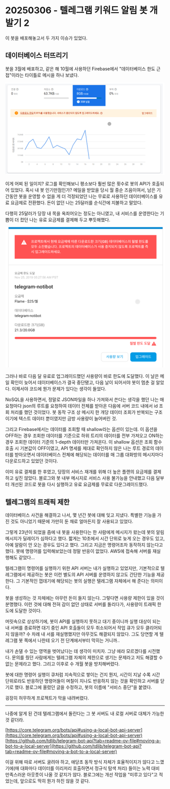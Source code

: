 # 20250306 - 텔레그램 키워드 알림 봇 개발기 2

이 봇을 배포해놓고서 두 가지 이슈가 있었다. 

## 데이터베이스 터뜨리기

봇을 3월에 배포하고, 같은 해 10월에 사용하던 Firebase에서 "데이터베이스 한도 근접"이라는 타이틀로 메시을 하나 보냈다.

<img src="20250306_1.png" alt="파이어베이스 사용량 그래프" style="width: 600px; max-width: 100%;" />

이게 어찌 된 일이지? 로그를 확인해보니 평소보다 훨씬 많은 횟수로 봇의 API가 호출되어 있었다. 혹시 내 봇 인기만점인가?
메일을 받았을 당시 월 중순 즈음이여서, 남은 기간동안 봇을 운영할 수 없을 게 더 걱정되었던 나는 무료로 사용하던 데이터베이스를 유료 요금제로 전환했다.
돈이 없던 나는 25달러를 순식간에 지불하고 말았다.

다행히 25달러가 당장 내 목을 옥죄어오는 정도는 아니였고, 내 서비스를 운영한다는 기쁨이 더 컸던 나는 유료 요금제를 결제해 두고 뿌듯해했다.

<img src="20250306_2.png" alt="파이어베이스 사용량 한도 도달 메일" style="width: 600px; max-width: 100%;" />

그러나 바로 다음 달 유료로 업그레이드했던 사용량이 바로 한도에 도달했다.
이 날은 메일 확인이 늦어서 데이터베이스가 결국 중단됐고, 다음 날이 되어서야 봇이 멈춘 걸 알았다. 
이제서야 코드에 뭔가 문제가 있다는 생각이 들었다. 

NoSQL을 사용하면서, 정말로 JSON파일을 하나 가져와서 쓴다는 생각을 했던 나는
매 요청마다 json의 루트를 요청하여 데이터 전체를 받아온 다음에 서버 코드 내에서 id 조회 처리를 했던 것이었다.
봇 동작 구조 상 메시지 한 개당 데이터 조회가 반복되는 구조이기에 텍스트 데이터 뿐이였지만 금방 사용량이 늘어버린 것.

그리고 Firebase에서는 데이터를 조회할 때 shallow라는 옵션이 있는데.
이 옵션을 OFF하는 경우 조회한 데이터를 기준으로 하위 트리의 데이터를 전부 가져오고
ON하는 경우 조회한 데이터 기준의 1-depth 데이터만 가져온다.
이 shallow 옵션은 조회 함수 호출 시 기본값이 OFF이였고, API 명세를 제대로 확인하지 않은 나는
루트 경로의 데이터를 받아오면서 데이터베이스 전체에 해당되는 데이터를 매 그룹 대화방의 메시지마다 다운로드하고 있었던 것이다.

이미 유료 결제를 한 후였고, 당장의 서비스 재개를 위해 더 높은 플랜의 요금제를 결제하고 싶진 않았다.
블로그와 봇 내부 메시지로 서비스 사용 불가능을 안내했고 다음 달부터 개선된 코드로 봇을 다시 실행하고 유료 요금제를 무료로 다운그레이드했다. 

## 텔레그램의 트래픽 제한

데이터베이스 사건을 해결하고 나서, 몇 년간 봇에 대해 잊고 지냈다. 
특별한 기능을 가진 것도 아니었기 때문에 가만히 둔 채로 얼마든지 잘 사용되고 있었다.

그렇게 23년이 되었을 즘에 내 봇을 사용한다는 한 사람에게 메시지가 왔는데
봇의 알림 메시지가 딜레이가 심하다고 했다. 짧게는 10초에서 시간 단위로 늦게 오는 경우도 있고, 아예 알람이 안 오는 경우도 있다고 했다.
그리고 지금은 명령어조차 동작하지 않는다고 했다.
봇에 명령어를 입력해보았는데 정말 반응이 없었다.
AWS에 접속해 서버를 재실행해도 같았다...

텔레그램이 명령어를 실행하기 위한 API 서버는 내가 실행하고 있었지만,
기본적으로 텔레그램에서 제공하는 봇은 이런 별도의 API 서버를 운영하지 않고도 간단한 기능을 제공한다.
그 기본적인 껍데기에 해당되는 봇의 실행은 텔레그램 자체에서 해 준다는 의미이다.

봇을 생성하는 것 자체에는 아무런 돈이 들지 않는다.
그렇다면 사용량 제한이 있을 것이 분명했다. 
이런 것에 대해 전혀 감이 없던 상태로 서버를 돌리다가, 사용량이 트래픽 한도에 도달한 것이다.

머릿속으로 상상하기에, 봇이 API를 실행하지 못하고 대기 중이니까
실행 대상이 되는 내 서버를 종료하면 대기 중인 API 호출들이 모두 취소되어서 작업 큐가 모두 클리어되지 않을까?
수 차례 내 서를 재실행했지만 아무것도 해결되지 않았다.
그도 당연할 게 텔레그램 봇 쪽에서 나한테 오기 전 단계에서부터 막히는 거니까..

내가 손댈 수 있는 영역을 벗어났다는 데 생각이 미치자. 그냥 에라 모르겠다를 시전했다.
문의를 줬던 사람에게는 텔레그램 자체의 제한으로 생기는 문제라고 저도 해결할 수 없는 문제라고 했다.
그리고 이후로 수 개월 봇을 방치해버렸다.

봇에 대한 명령어 실행이 큐처럼 지속적으로 쌓이는 건지 뭔지, 시간이 지날 수록 시간 단위로라도 반응하던 명령어들이
며칠이 지나도 반응하지 않는 것을 확인하고 서버를 닫기로 했다. 
블로그에 올렸던 글을 수정하고, 봇의 이름에 "서비스 중단"을 붙였다.

굉장히 허무하게 프로젝트가 막을 내려버렸다.

---

나중에 알게 된 건데 텔레그램에서 돌린다는 그 봇 서버도 내 로컬 서버로 대체가 가능한 것 같더라.

[https://core.telegram.org/bots/api#using-a-local-bot-api-server](https://core.telegram.org/bots/api#using-a-local-bot-api-server)
[https://github.com/tdlib/telegram-bot-api?tab=readme-ov-file#moving-a-bot-to-a-local-server](https://github.com/tdlib/telegram-bot-api?tab=readme-ov-file#moving-a-bot-to-a-local-server)

이걸 위해 따로 서버도 굴려야 하고, 애당초 동작 방식 자체가 효율적이지가 않다고 느꼈기에(매 대화마다 데이터를 이리저리 호출하면서 정규식 탐색 처리)
들이는 노력 대비 만족스러운 아웃풋이 나올 것 같지가 않다.
블로그에는 개선 작업을 "미루고 있다"고 적었는데, 앞으로도 딱히 뭔가 하진 않을 것 같다. 
